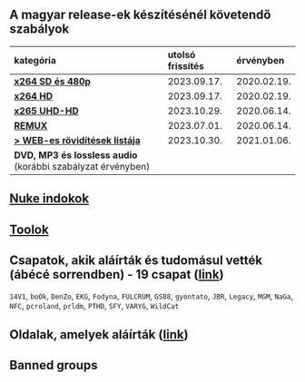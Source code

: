 ## A magyar release-ek készítésénél követendő szabályok
| kategória                                                      | utolsó frissítés | érvényben   |
| :-                                                             | :-               | :-          |
| [**x264 SD és 480p**](/series-and-movies-x264-sd-and-480p.md)  | 2023.09.17.      | 2020.02.19. |
| [**x264 HD**](/series-and-movies-x264-hd.md)                   | 2023.09.17.      | 2020.02.19. |
| [**x265 UHD-HD**](/series-and-movies-x265-hd-uhd.md)           | 2023.10.29.      | 2020.06.14. |
| [**REMUX**](/series-and-movies-remux.md)                       | 2023.07.01.      | 2020.06.14. |
| [**> WEB-es rövidítések listája**](/files/web-abbreviation.md) | 2023.10.30.      | 2021.01.06. |
| **DVD, MP3 és lossless audio** (korábbi szabályzat érvényben)  |                  |             |

## [Nuke indokok](/nuke-reasons.md)

## [Toolok](/files/tools.md)

## Csapatok, akik aláírták és tudomásul vették (ábécé sorrendben) - 19 csapat ([link](https://github.com/encoding-hun/rules-and-standards/issues/14))
`14V1`, `boOk`, `DenZo`, `EKG`, `Fodyna`, `FULCRUM`, `GS88`, `gyontato`, `JBR`, `Legacy`, `MGM`, `NaGa`, `NFC`, `pcroland`, `prldm`, `PTHD`, `SFY`, `VARYG`, `WildCat`

## Oldalak, amelyek aláírták ([link](https://github.com/encoding-hun/rules-and-standards/issues/18))

## Banned groups

